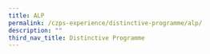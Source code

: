 ```yaml
---
title: ALP
permalink: /czps-experience/distinctive-programme/alp/
description: ""
third_nav_title: Distinctive Programme
---
```

